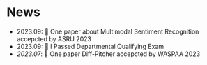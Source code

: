 # News
- 2023.09: 🎉 One paper about Multimodal Sentiment Recognition accepcted by ASRU 2023
- 2023.09: 🎉 I Passed Departmental Qualifying Exam
- *2023.07*: 🎉 One paper Diff-Pitcher accepcted by WASPAA 2023
